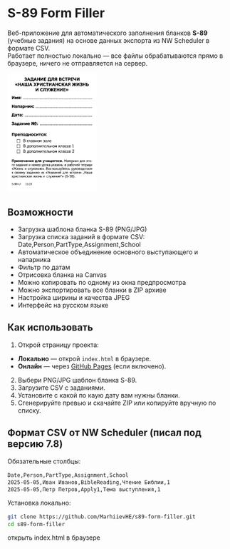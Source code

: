 # S-89 Form Filler

Веб-приложение для автоматического заполнения бланков **S-89** (учебные задания) на основе данных экспорта из NW Scheduler в формате CSV.  
Работает полностью локально — все файлы обрабатываются прямо в браузере, ничего не отправляется на сервер.

<img src="./img/S-89_U.png" alt="Пример пустого бланка" width="200">

## Возможности

- Загрузка шаблона бланка S-89 (PNG/JPG)
- Загрузка списка заданий в формате CSV:
  Date,Person,PartType,Assignment,School
- Автоматическое объединение основного выступающего и напарника
- Фильтр по датам
- Отрисовка бланка на Canvas
- Можно копировать по одному из окна предпросмотра
- Можно экспортировать все бланки в ZIP архиве
- Настройка ширины и качества JPEG
- Интерфейс на русском языке

## Как использовать

1. Открой страницу проекта:

- **Локально** — открой `index.html` в браузере.
- **Онлайн** — через [GitHub Pages](https://marhiievhe.github.io/s89-form-filler/) (если включено).

2. Выбери PNG/JPG шаблон бланка S-89.
3. Загрузите CSV с заданиями.
4. Установите с какой по каую дату вам нужны бланки.
5. Сгенерируйте превью и скачайте ZIP или копируйте вручную по списку.

## Формат CSV от NW Scheduler (писал под версию 7.8)

Обязательные столбцы:

```csv
Date,Person,PartType,Assignment,School
2025-05-05,Иван Иванов,BibleReading,Чтение Библии,1
2025-05-05,Петр Петров,Apply1,Тема выступления,1
```

Установка локально:
```bash
git clone https://github.com/MarhiievHE/s89-form-filler.git
cd s89-form-filler
```
открыть index.html в браузере

